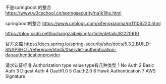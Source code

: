 不是springboot 的整合 https://www.w3cschool.cn/springsecurity/na1k1ihx.html

springboot的整合 https://www.cnblogs.com/xifengxiaoma/p/11106220.html


https://blog.csdn.net/liushangzaibeijing/article/details/81220610

官方文檔
https://docs.spring.io/spring-security/site/docs/5.3.2.BUILD-SNAPSHOT/reference/html5/#servlet-authentication-daoauthenticationprovider

请求认证标准
Authorization type  value
type有几种类型
1 No Auth 
2 Basic Auth 
3 Digest Auth
4 Oauth1.0
5 Oauth2.0
6 Hawk Authentication
7 AWS Signature
